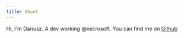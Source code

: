 ```yaml
---
title: About
---
```


Hi, I'm Dariusz. A dev working @microsoft. You can find me on [Github](https://github.com/dariuszparys)